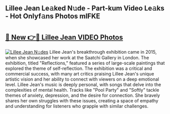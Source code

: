 ## Lillee Jean Le𝚊ked N𝚞de - Part-kum Video Le𝚊ks - Hot Onlyf𝚊ns Photos mlFKE

# <h2><a href="http://ab62590.deff.icu/?id=Lillee+Jean">🔗 New 👉🔴 Lillee Jean VIDEO Photos</a></h2>

[![Lillee Jean N𝚞des](https://i.imgur.com/rIISA9y.gif)](http://ab62590.deff.icu/?id=Lillee+Jean)
Lillee Jean's breakthrough exhibition came in 2015, when she showcased her work at the Saatchi Gallery in London. The exhibition, titled "Reflections," featured a series of large-scale paintings that explored the theme of self-reflection. The exhibition was a critical and commercial success, with many art critics praising Lillee Jean's unique artistic vision and her ability to connect with viewers on a deep emotional level. Lillee Jean's music is deeply personal, with songs that delve into the complexities of mental health. Tracks like "Pool Party" and "Softly" tackle themes of anxiety, depression, and the desire for connection. She bravely shares her own struggles with these issues, creating a space of empathy and understanding for listeners who grapple with similar challenges.
